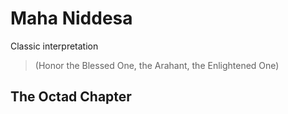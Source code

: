 # Maha Niddesa

Classic interpretation

> (Honor the Blessed One, the Arahant, the Enlightened One)

## The Octad Chapter
